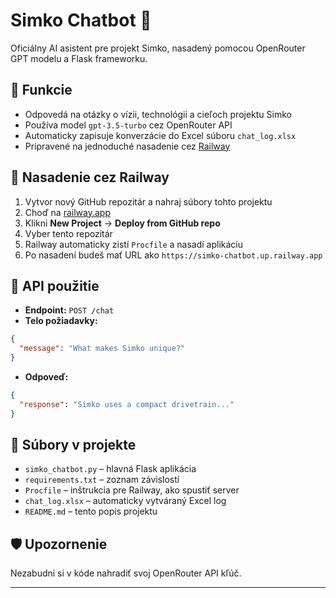 # Simko Chatbot 🤖

Oficiálny AI asistent pre projekt Simko, nasadený pomocou OpenRouter GPT modelu a Flask frameworku.

## 🔧 Funkcie
- Odpovedá na otázky o vízii, technológii a cieľoch projektu Simko
- Používa model `gpt-3.5-turbo` cez OpenRouter API
- Automaticky zapisuje konverzácie do Excel súboru `chat_log.xlsx`
- Pripravené na jednoduché nasadenie cez [Railway](https://railway.app)

## 🚀 Nasadenie cez Railway
1. Vytvor nový GitHub repozitár a nahraj súbory tohto projektu
2. Choď na [railway.app](https://railway.app)
3. Klikni **New Project** → **Deploy from GitHub repo**
4. Vyber tento repozitár
5. Railway automaticky zistí `Procfile` a nasadí aplikáciu
6. Po nasadení budeš mať URL ako `https://simko-chatbot.up.railway.app`

## 🧪 API použitie
- **Endpoint:** `POST /chat`
- **Telo požiadavky:**
```json
{
  "message": "What makes Simko unique?"
}
```
- **Odpoveď:**
```json
{
  "response": "Simko uses a compact drivetrain..."
}
```

## 📁 Súbory v projekte
- `simko_chatbot.py` – hlavná Flask aplikácia
- `requirements.txt` – zoznam závislostí
- `Procfile` – inštrukcia pre Railway, ako spustiť server
- `chat_log.xlsx` – automaticky vytváraný Excel log
- `README.md` – tento popis projektu

## 🛡️ Upozornenie
Nezabudni si v kóde nahradiť svoj OpenRouter API kľúč.

---
